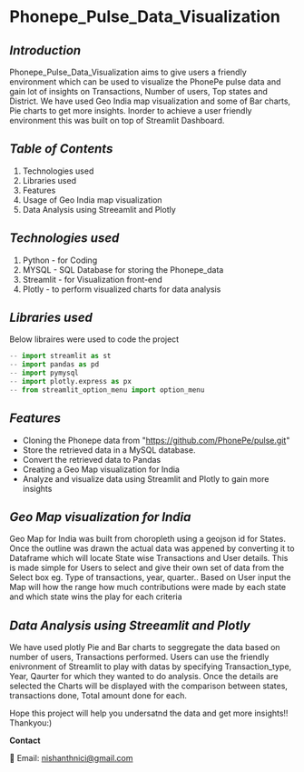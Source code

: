 # Phonepe_Pulse_Data_Visualization

## *Introduction*

Phonepe_Pulse_Data_Visualization aims to give users a friendly environment which can be used to visualize the PhonePe pulse data and gain lot of insights on Transactions, Number of users, Top states and District. We have used Geo India map visualization and some of Bar charts, Pie charts to get more insights. Inorder to achieve a user friendly environment this was built on top of Streamlit Dashboard.

## *Table of Contents*

1.  Technologies used
1.  Libraries used
1.  Features
1.  Usage of Geo India map visualization
1.  Data Analysis using Streeamlit and Plotly


## *Technologies used*

1. Python    - for Coding
1. MYSQL     - SQL Database for storing the Phonepe_data
1. Streamlit - for Visualization front-end
1. Plotly    - to perform visualized charts for data analysis

## *Libraries used*

Below libraires were used to code the project
```python
-- import streamlit as st
-- import pandas as pd
-- import pymysql
-- import plotly.express as px 
-- from streamlit_option_menu import option_menu
```

## *Features*

- Cloning the Phonepe data from "https://github.com/PhonePe/pulse.git"
- Store the retrieved data in a MySQL database.
- Convert the retrieved data to Pandas
- Creating a Geo Map visualization for India
- Analyze and visualize data using Streamlit and Plotly to gain more insights

## *Geo Map visualization for India*

Geo Map for India was built from choropleth using a geojson id for States. Once the outline was drawn the actual data was appened by converting it to Dataframe which will locate State wise Transactions and User details. This is made simple for Users to select and give their own set of data from the Select box eg. Type of transactions, year, quarter.. Based on User input the Map will how the range how much contributions were made by each state and which state wins the play for each criteria

## *Data Analysis using Streeamlit and Plotly*

We have used plotly Pie and Bar charts to seggregate the data based on number of users, Transactions performed. Users can use the friendly enivronment of Streamlit to play with datas by specifying Transaction_type, Year, Qaurter for which they wanted to do analysis. Once the details are selected the Charts will be displayed with the comparison between states, transactions done, Total amount done for each.


Hope this project will help you undersatnd the data and get more insights!! Thankyou:) 

**Contact**

📧 Email: nishanthnici@gmail.com 
